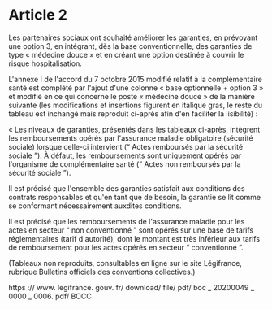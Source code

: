# Article 2

Les partenaires sociaux ont souhaité améliorer les garanties, en prévoyant une option 3, en intégrant, dès la base conventionnelle, des garanties de type « médecine douce » et en créant une option destinée à couvrir le risque hospitalisation. 

L'annexe I de l'accord du 7 octobre 2015 modifié relatif à la complémentaire santé est complété par l'ajout d'une colonne « base optionnelle + option 3 » et modifié en ce qui concerne le poste « médecine douce » de la manière suivante (les modifications et insertions figurent en italique gras, le reste du tableau est inchangé mais reproduit ci-après afin d'en faciliter la lisibilité) : 

« Les niveaux de garanties, présentés dans les tableaux ci-après, intègrent les remboursements opérés par l'assurance maladie obligatoire (sécurité sociale) lorsque celle-ci intervient (“ Actes remboursés par la sécurité sociale ”). À défaut, les remboursements sont uniquement opérés par l'organisme de complémentaire santé (“ Actes non remboursés par la sécurité sociale ”). 

Il est précisé que l'ensemble des garanties satisfait aux conditions des contrats responsables et qu'en tant que de besoin, la garantie se lit comme se conformant nécessairement auxdites conditions. 

Il est précisé que les remboursements de l'assurance maladie pour les actes en secteur “ non conventionné ” sont opérés sur une base de tarifs réglementaires (tarif d'autorité), dont le montant est très inférieur aux tarifs de remboursement pour les actes opérés en secteur “ conventionné ”. 

(Tableaux non reproduits, consultables en ligne sur le site Légifrance, rubrique Bulletins officiels des conventions collectives.) 

 https :// www. legifrance. gouv. fr/ download/ file/ pdf/ boc \_ 20200049 \_ 0000 \_ 0006. pdf/ BOCC 

